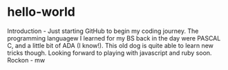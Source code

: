 # hello-world
Introduction - Just starting GitHub to begin my coding journey. The programming languagew I learned for my BS back in the day were PASCAL C, and a little bit of ADA (I know!). This old dog is quite able to learn new tricks though. Looking forward to playing with javascript and ruby soon.
Rockon - mw
